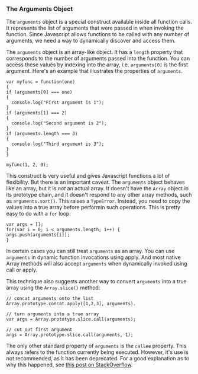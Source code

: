 ### The Arguments Object

The `arguments` object is a special construct available inside all
function calls. It represents the list of arguments that were passed
in when invoking the function. Since Javascript allows functions to be
called with any number of arguments, we need a way to dynamically discover and
access them.

The `arguments` object is an array-like object. It has a `length`
property that corresponds to the number of arguments passed into the
function. You can access these values by indexing into the array,
i.e. `arguments[0]` is the first argument. Here's an example that illustrates the
properties of `arguments`.

    var myfunc = function(one) 
    {
    if (arguments[0] === one)
    {
      console.log("First argument is 1");   
    }
    if (arguments[1] === 2)
    {
      console.log("Second argument is 2");   
    }
    if (arguments.length === 3)
    {
      console.log("Third argument is 3");
    }
    }

    myfunc(1, 2, 3);

This construct is very useful and gives Javascript functions a lot of
flexibility. But there is an important caveat. The `arguments` object
behaves like an array, but it is _not_ an actual array. It doesn't have the
`Array` object in its prototype chain, and it doesn't respond to any other array
methods, such as `arguments.sort()`. This raises a `TypeError`. Instead, you need to
copy the values into a true array before performin such operations. This is pretty easy to do with a `for` loop:

    var args = [];
    for(var i = 0; i < arguments.length; i++) {
    args.push(arguments[i]);
    }

In certain cases you can still treat `arguments` as an array. You can
use `arguments` in dynamic function invocations using apply. And most
native Array methods will also accept `arguments` when dynamically
invoked using call or apply. 

This technique also suggests another way
to convert `arguments` into a true array using the `Array.slice()` method:

    // concat arguments onto the list
    Array.prototype.concat.apply([1,2,3], arguments).

    // turn arguments into a true array
    var args = Array.prototype.slice.call(arguments);

    // cut out first argument
    args = Array.prototype.slice.call(arguments, 1);

The only other standard property of `arguments` is the `callee` property. This always refers to the function currently being executed. However, it's use is not recommended, as it has been deprecated. For a good explanation as to why this happened, see [this post on StackOverflow](http://stackoverflow.com/questions/103598/why-was-the-arguments-callee-caller-property-deprecated-in-javascript).